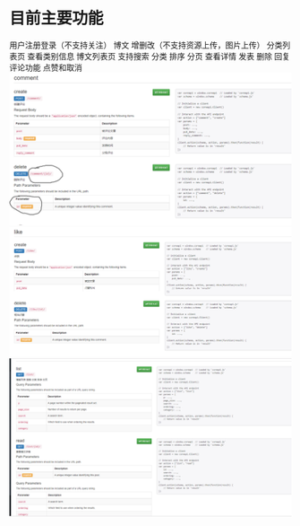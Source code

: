 # 目前主要功能
用户注册登录（不支持关注）
博文 增删改（不支持资源上传，图片上传）
分类列表页 查看类别信息
博文列表页 支持搜索 分类 排序 分页 查看详情
发表 删除 回复评论功能 
点赞和取消
![image](https://github.com/gclonghorn/blog/blob/backend/api/1.png)
![image](https://github.com/gclonghorn/blog/blob/backend/api/2.png)
![image](https://github.com/gclonghorn/blog/blob/backend/api/3.png)
